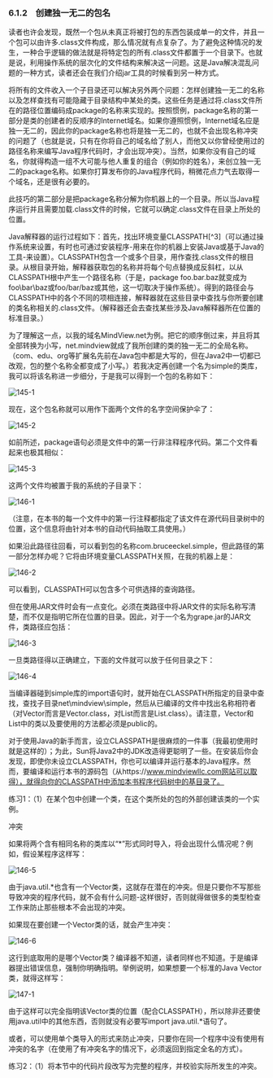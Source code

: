 ### 6.1.2　创建独一无二的包名

读者也许会发现，既然一个包从未真正将被打包的东西包装成单一的文件，并且一个包可以由许多.class文件构成，那么情况就有点复杂了。为了避免这种情况的发生，一种合乎逻辑的做法就是将特定包的所有.class文件都置于一个目录下。也就是说，利用操作系统的层次化的文件结构来解决这一问题。这是Java解决混乱问题的一种方式，读者还会在我们介绍jar工具的时候看到另一种方式。

将所有的文件收入一个子目录还可以解决另外两个问题：怎样创建独一无二的名称以及怎样查找有可能隐藏于目录结构中某处的类。这些任务是通过将.class文件所在的路径位置编码成package的名称来实现的。按照惯例，package名称的第一部分是类的创建者的反顺序的Internet域名。如果你遵照惯例，Internet域名应是独一无二的，因此你的package名称也将是独一无二的，也就不会出现名称冲突的问题了（也就是说，只有在你将自己的域名给了别人，而他又以你曾经使用过的路径名称来编写Java程序代码时，才会出现冲突）。当然，如果你没有自己的域名，你就得构造一组不大可能与他人重复的组合（例如你的姓名），来创立独一无二的package名称。如果你打算发布你的Java程序代码，稍微花点力气去取得一个域名，还是很有必要的。

此技巧的第二部分是把package名称分解为你机器上的一个目录。所以当Java程序运行并且需要加载.class文件的时候，它就可以确定.class文件在目录上所处的位置。

Java解释器的运行过程如下：首先，找出环境变量CLASSPATH[^3]（可以通过操作系统来设置，有时也可通过安装程序-用来在你的机器上安装Java或基于Java的工具-来设置）。CLASSPATH包含一个或多个目录，用作查找.class文件的根目录。从根目录开始，解释器获取包的名称并将每个句点替换成反斜杠，以从CLASSPATH根中产生一个路径名称（于是，package foo.bar.baz就变成为foo\bar\baz或foo/bar/baz或其他，这一切取决于操作系统）。得到的路径会与CLASSPATH中的各个不同的项相连接，解释器就在这些目录中查找与你所要创建的类名称相关的.class文件。（解释器还会去查找某些涉及Java解释器所在位置的标准目录。）

为了理解这一点，以我的域名MindView.net为例。把它的顺序倒过来，并且将其全部转换为小写，net.mindview就成了我所创建的类的独一无二的全局名称。（com、edu、org等扩展名先前在Java包中都是大写的，但在Java2中一切都已改观，包的整个名称全都变成了小写。）若我决定再创建一个名为simple的类库，我可以将该名称进一步细分，于是我可以得到一个包的名称如下：

![145-1](../Images/image02793.jpeg)

现在，这个包名称就可以用作下面两个文件的名字空间保护伞了：

![145-2](../Images/image02794.jpeg)

如前所述，package语句必须是文件中的第一行非注释程序代码。第二个文件看起来也极其相似：

![145-3](../Images/image02795.jpeg)

这两个文件均被置于我的系统的子目录下：

![146-1](../Images/image02796.jpeg)

（注意，在本书的每一个文件中的第一行注释都指定了该文件在源代码目录树中的位置，这个信息将由针对本书的自动代码抽取工具使用。）

如果沿此路径往回看，可以看到包的名称com.bruceeckel.simple，但此路径的第一部分怎样办呢？它将由环境变量CLASSPATH关照，在我的机器上是：

![146-2](../Images/image02797.jpeg)

可以看到，CLASSPATH可以包含多个可供选择的查询路径。

但在使用JAR文件时会有一点变化。必须在类路径中将JAR文件的实际名称写清楚，而不仅是指明它所在位置的目录。因此，对于一个名为grape.jar的JAR文件，类路径应包括：

![146-3](../Images/image02798.jpeg)

一旦类路径得以正确建立，下面的文件就可以放于任何目录之下：

![146-4](../Images/image02799.jpeg)

当编译器碰到simple库的import语句时，就开始在CLASSPATH所指定的目录中查找，查找子目录net\mindview\simple，然后从已编译的文件中找出名称相符者（对Vector而言是Vector.class，对List而言是List.class）。请注意，Vector和List中的类以及要使用的方法都必须是public的。

对于使用Java的新手而言，设立CLASSPATH是很麻烦的一件事（我最初使用时就是这样的）；为此，Sun将Java2中的JDK改造得更聪明了一些。在安装后你会发现，即使你未设立CLASSPATH，你也可以编译并运行基本的Java程序。然而，要编译和运行本书的源码包（从https://www.mindviewllc.com网站可以取得），就得向你的CLASSPATH中添加本书程序代码树中的基目录了。

练习1：（1）在某个包中创建一个类，在这个类所处的包的外部创建该类的一个实例。

冲突

如果将两个含有相同名称的类库以“*”形式同时导入，将会出现什么情况呢？例如，假设某程序这样写：

![146-5](../Images/image02800.jpeg)

由于java.util.*也含有一个Vector类，这就存在潜在的冲突。但是只要你不写那些导致冲突的程序代码，就不会有什么问题-这样很好，否则就得做很多的类型检查工作来防止那些根本不会出现的冲突。

如果现在要创建一个Vector类的话，就会产生冲突：

![146-6](../Images/image02801.jpeg)

这行到底取用的是哪个Vector类？编译器不知道，读者同样也不知道。于是编译器提出错误信息，强制你明确指明。举例说明，如果想要一个标准的Java Vector类，就得这样写：

![147-1](../Images/image02802.jpeg)

由于这样可以完全指明该Vector类的位置（配合CLASSPATH），所以除非还要使用java.util中的其他东西，否则就没有必要写import java.util.*语句了。

或者，可以使用单个类导入的形式来防止冲突，只要你在同一个程序中没有使用有冲突的名字（在使用了有冲突名字的情况下，必须返回到指定全名的方式）。

练习2：（1）将本节中的代码片段改写为完整的程序，并校验实际所发生的冲突。